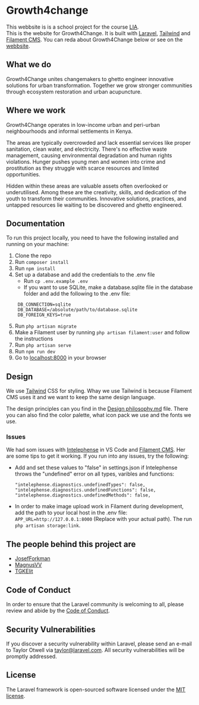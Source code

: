 # Growth4change
This webbsite is is a school project for the
course [LIA](https://www.yrgo.se/studera-pa-yh/larande-i-arbete-lia-praktik/).  
This is the website for Growth4Change. It is built
with [Laravel](https://laravel.com), [Tailwind](https://tailwindcss.com) and [Filament CMS](https://filamentphp.com/).
You can reda about Growth4Change below or see on the [webbsite](https://growth4change.net).

## What we do

Growth4Change unites changemakers to ghetto engineer innovative solutions for urban transformation. Together we grow
stronger communities through ecosystem restoration and urban acupuncture.

## Where we work

Growth4Change operates in low-income urban and peri-urban neighbourhoods and informal settlements in Kenya.

The areas are typically overcrowded and lack essential services like proper sanitation, clean water, and electricity.
There's no effective waste management, causing environmental degradation and human rights violations. Hunger pushes
young men and women into crime and prostitution as they struggle with scarce resources and limited opportunities.

Hidden within these areas are valuable assets often overlooked or underutilised. Among these are the creativity, skills,
and dedication of the youth to transform their communities. Innovative solutions, practices, and untapped resources lie
waiting to be discovered and ghetto engineered.

## Documentation

To run this project locally, you need to have the following installed and running on your machine:

1. Clone the repo
2. Run `composer install`
3. Run `npm install`
4. Set up a database and add the credentials to the .env file
    - Run  `cp .env.example .env`
    - If you want to use SQLite, make a database.sqlite file in the database folder and add the following to the
      .env file:
   ```
    DB_CONNECTION=sqlite
    DB_DATABASE=/absolute/path/to/database.sqlite
    DB_FOREIGN_KEYS=true
    ```
5. Run `php artisan migrate`
6. Make a Filament user by running `php artisan filament:user` and follow the instructions
7. Run `php artisan serve`
8. Run `npm run dev`
9. Go to [localhost:8000](http://localhost:8000) in your browser

## Design

We use [Tailwind](https://tailwindcss.com) CSS for styling. Whay we use Tailwind is because Filament CMS uses it and we
want to keep the same design language.

The design principles can you find in the [Design philosophy.md](Design%20philosophy.md) file. There you can
also find the color palette, what icon pack we use and the fonts we use.

### Issues

We had som issues
with [Intelephense](https://marketplace.visualstudio.com/items?itemName=bmewburn.vscode-intelephense-client) in VS Code
and [Filament CMS](https://filamentphp.com/). Her are some tips to get it working. If you run into any issues, try the
following:

- Add and set these values to "false" in settings.json if Intelephense throws the "undefined" error on all types,
  varibles and functions:

  ```
  "intelephense.diagnostics.undefinedTypes": false,
  "intelephense.diagnostics.undefinedFunctions": false,
  "intelephense.diagnostics.undefinedMethods": false,
  ```

- In order to make image upload work in Filament during development, add the path to your local host in the .env file:
  `APP_URL=http://127.0.0.1:8000` (Replace with your actual path). The run `php artisan storage:link`.

## The people behind this project are

- [JosefForkman](https://github.com//JosefForkman)
- [MagnusVV](https://github.com/MagnusVV)
- [TGKElit](https://github.com/TGKElit)

## Code of Conduct

In order to ensure that the Laravel community is welcoming to all, please review and abide by
the [Code of Conduct](https://laravel.com/docs/contributions#code-of-conduct).

## Security Vulnerabilities

If you discover a security vulnerability within Laravel, please send an e-mail to Taylor Otwell
via [taylor@laravel.com](mailto:taylor@laravel.com). All security vulnerabilities will be promptly addressed.

## License

The Laravel framework is open-sourced software licensed under the [MIT license](https://opensource.org/licenses/MIT).
